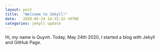 ```yaml
---
layout: post
title:  "Welcome to Jekyll!"
date:   2020-05-24 14:32:32 +0700
categories: jekyll update
---
```


Hi, my name is Quynh. Today, May 24th 2020, I started a blog with Jekyll and GitHub Page.
